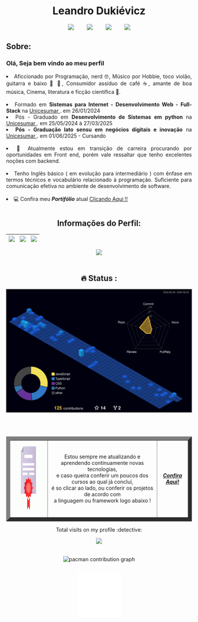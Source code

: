 <div align="center">
     <h1>Leandro Dukiévicz</h1>
      <a href="https://www.linkedin.com/in/leandrodukievicz/"><img height="40" src="https://img.shields.io/badge/LinkedIn-0077B5?style=for-the-badge&logo=linkedin&logoColor=white"></a>&ensp;&ensp;&ensp;&ensp;&ensp;<a href="mailto:leandrodukievicz1718@gmail.com"><img height="40" src="https://img.shields.io/badge/Gmail-D14836?style=for-the-badge&logo=gmail&logoColor=white"></a>&ensp;&ensp;&ensp;&ensp;&ensp;</a><a href="https://leandroduk.vercel.app/"><img height="40" src="https://img.shields.io/badge/Portfolio-255E63?style=for-the-badge&logo=About.me&logoColor=white"></a>&ensp;&ensp;&ensp;&ensp;&ensp;<a href="https://wa.me/5544991293234?text=Ol%C3%A1%2C+tudo+bem+%3F"><img height="40" src="https://img.shields.io/badge/WhatsApp-25D366?style=for-the-badge&logo=whatsapp&logoColor=white"></a>
</div>



<div align="justify">
<h2>Sobre:</h2>

<h3>Olá, Seja bem vindo ao meu perfil</h3> 
  
  <li> Aficcionado por Programação, nerd 🤓, Músico por Hobbie, toco violão, guitarra e baixo 🎸 🎼,  Consumidor assíduo de café ☕, amante de boa música, Cinema, literatura e ficção científica 📖.</li>
      <br>
 <li> Formado em <strong>Sistemas para Internet - Desenvolvimento Web - Full-Stack</strong> na <a href="https://www.unicesumar.edu.br/" target="_blank" >Unicesumar </a>. em 26/01/2024 </li>
 <li> Pós - Graduado em <strong>Desenvolvimento de Sistemas em python </strong> na <a href="https://www.unicesumar.edu.br/" target="_blank" >Unicesumar </a>. em 25/05/2024 à 27/03/2025 </li>
 <li><strong>Pós - Graduação lato sensu em negócios digitais e inovação</strong> na <a href="https://www.unicesumar.edu.br/" target="_blank" >Unicesumar </a>. em 01/06/2025 - Cursando </li>
      <br> 
   
        
  <li>🔭 Atualmente estou em transição de carreira procurando por oportunidades em Front end, porém vale ressaltar que tenho excelentes noções com backend.</li>
        <br> 
   <li> Tenho Inglês básico ( em evolução para intermediário ) com ênfase em termos técnicos e vocabulário
relacionado à programação. Suficiente para comunicação efetiva no ambiente de
desenvolvimento de software.</li>
      <br> 
<li>💻 Confira meu <strong><i>Portifólio</i></strong> atual  <a href="https://leandroduk.vercel.app/" target="_blank">Clicando Aqui !!</a> </li> 
 
  </ul>
</div>

 #
      
<section align="center">
  <h2 align="center"> Informações do Perfil:</h2> 

| ![](http://github-profile-summary-cards.vercel.app/api/cards/stats?username=LeandroDukievicz&theme=tokyonight) | ![](http://github-profile-summary-cards.vercel.app/api/cards/repos-per-language?username=LeandroDukievicz&hide=Html&theme=tokyonight) | ![](http://github-profile-summary-cards.vercel.app/api/cards/most-commit-language?username=LeandroDukievicz&theme=tokyonight) |
| :-: | :-: | :-: |

 ![](http://github-profile-summary-cards.vercel.app/api/cards/profile-details?username=LeandroDukievicz&theme=tokyonight) <br><br>
## :fire:  Status :

<img src="./profile-3d-contrib/profile-night-view.svg"/>





      
<br><br>

<table align="center" border="10px" >
      <tr>
            <td><img  height="200em" src="https://github.com/LeandroDukievicz/CERTIFICATES/blob/main/certificate-icon.gif" target="_blank"></td> 
            <td><p>Estou sempre me atualizando e aprendendo continuamente novas tecnologias,<br> e caso queira conferir um poucos dos cursos ao qual já concluí,<br> é so clicar ao lado, ou conferir os projetos de acordo com <br>a linguagem ou framework logo abaixo !</p></td>
             <td><a href="https://github.com/LeandroDukievicz/CERTIFICATES"><i><strong>Confira Aqui!</i></strong></a></td> 
      </tr>
</table>

 


 <div align="center">
    <p> Total visits on my profile :detective:</p>
    <img src="https://profile-counter.glitch.me/LeandroDukievicz/count.svg"/>
 </div>
          
 #

 <picture>
     <source media="(prefers-color-scheme: dark)" srcset="https://raw.githubusercontent.com/Francine02/Francine02/output/pacman-contribution-graph-dark.svg">
     <source media="(prefers-color-scheme: light)" srcset="https://raw.githubusercontent.com/Francine02/Francine02/output/pacman-contribution-graph.svg">
     <img alt="pacman contribution graph" src="https://raw.githubusercontent.com/Francine02/Francine02/output/pacman-contribution-graph.svg">
  </picture>

#
 
 <div align="center">
     <a  href="https://github.com/LeandroDukievicz" target="_blank"><img  height="119" src="https://github.com/LeandroDukievicz/LeandroDukievicz/blob/main/gifs/SETA-CIMA.gif" target="_blank">
</div>   


</section>


    
 
     











  






